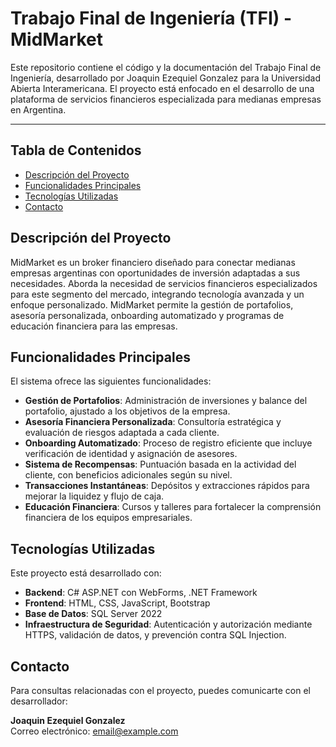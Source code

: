 # Trabajo Final de Ingeniería (TFI) - MidMarket

Este repositorio contiene el código y la documentación del Trabajo Final de Ingeniería, desarrollado por Joaquin Ezequiel Gonzalez para la Universidad Abierta Interamericana. El proyecto está enfocado en el desarrollo de una plataforma de servicios financieros especializada para medianas empresas en Argentina.

---

## Tabla de Contenidos
- [Descripción del Proyecto](#descripción-del-proyecto)
- [Funcionalidades Principales](#funcionalidades-principales)
- [Tecnologías Utilizadas](#tecnologías-utilizadas)
- [Contacto](#contacto)

## Descripción del Proyecto

MidMarket es un broker financiero diseñado para conectar medianas empresas argentinas con oportunidades de inversión adaptadas a sus necesidades. Aborda la necesidad de servicios financieros especializados para este segmento del mercado, integrando tecnología avanzada y un enfoque personalizado. MidMarket permite la gestión de portafolios, asesoría personalizada, onboarding automatizado y programas de educación financiera para las empresas.

## Funcionalidades Principales

El sistema ofrece las siguientes funcionalidades:
- **Gestión de Portafolios**: Administración de inversiones y balance del portafolio, ajustado a los objetivos de la empresa.
- **Asesoría Financiera Personalizada**: Consultoría estratégica y evaluación de riesgos adaptada a cada cliente.
- **Onboarding Automatizado**: Proceso de registro eficiente que incluye verificación de identidad y asignación de asesores.
- **Sistema de Recompensas**: Puntuación basada en la actividad del cliente, con beneficios adicionales según su nivel.
- **Transacciones Instantáneas**: Depósitos y extracciones rápidos para mejorar la liquidez y flujo de caja.
- **Educación Financiera**: Cursos y talleres para fortalecer la comprensión financiera de los equipos empresariales.

## Tecnologías Utilizadas

Este proyecto está desarrollado con:
- **Backend**: C# ASP.NET con WebForms, .NET Framework
- **Frontend**: HTML, CSS, JavaScript, Bootstrap
- **Base de Datos**: SQL Server 2022
- **Infraestructura de Seguridad**: Autenticación y autorización mediante HTTPS, validación de datos, y prevención contra SQL Injection.

## Contacto

Para consultas relacionadas con el proyecto, puedes comunicarte con el desarrollador:

**Joaquin Ezequiel Gonzalez**  
Correo electrónico: [email@example.com](joaquineg.88@gmail.com)
